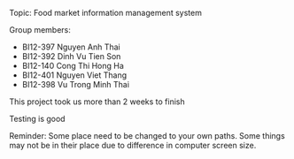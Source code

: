 Topic: Food market information management system

Group members:
- BI12-397 Nguyen Anh Thai
- BI12-392 Dinh Vu Tien Son
- BI12-140 Cong Thi Hong Ha
- BI12-401 Nguyen Viet Thang
- BI12-398 Vu Trong Minh Thai

This project took us more than 2 weeks to finish

Testing is good

Reminder: Some place need to be changed to your own paths.
          Some things may not be in their place due to difference in computer screen size.
